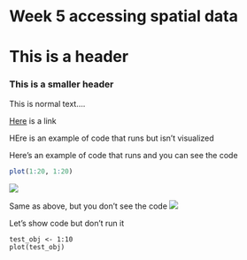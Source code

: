 Week 5 accessing spatial data
================

# This is a header

### This is a smaller header

This is normal text….

[Here](http::/www.google.com) is a link

HEre is an example of code that runs but isn’t visualized

Here’s an example of code that runs and you can see the code

``` r
plot(1:20, 1:20)
```

![](test_knit_9.26_files/figure-gfm/unnamed-chunk-2-1.png)<!-- -->

Same as above, but you don’t see the code
![](test_knit_9.26_files/figure-gfm/unnamed-chunk-3-1.png)<!-- -->

Let’s show code but don’t run it

    test_obj <- 1:10
    plot(test_obj)
